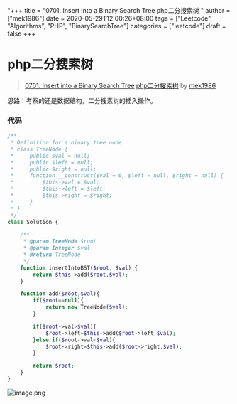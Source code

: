 "+++
title = "0701. Insert into a Binary Search Tree php二分搜索树 "
author = ["mek1986"]
date = 2020-05-29T12:00:26+08:00
tags = ["Leetcode", "Algorithms", "PHP", "BinarySearchTree"]
categories = ["leetcode"]
draft = false
+++

# php二分搜索树

> [0701. Insert into a Binary Search Tree](https://leetcode-cn.com/problems/insert-into-a-binary-search-tree/)
> [php二分搜索树](https://leetcode-cn.com/problems/insert-into-a-binary-search-tree/solution/phper-fen-sou-suo-shu-by-mek1986-5/) by [mek1986](https://leetcode-cn.com/u/mek1986/)

思路：考察的还是数据结构，二分搜素树的插入操作。

### 代码

```php
/**
 * Definition for a binary tree node.
 * class TreeNode {
 *     public $val = null;
 *     public $left = null;
 *     public $right = null;
 *     function __construct($val = 0, $left = null, $right = null) {
 *         $this->val = $val;
 *         $this->left = $left;
 *         $this->right = $right;
 *     }
 * }
 */
class Solution {

    /**
     * @param TreeNode $root
     * @param Integer $val
     * @return TreeNode
     */
    function insertIntoBST($root, $val) {
        return $this->add($root,$val);
    }

    function add($root,$val){
        if($root==null){
            return new TreeNode($val);
        }

        if($root->val>$val){
            $root->left=$this->add($root->left,$val);
        }else if($root->val<$val){
            $root->right=$this->add($root->right,$val);
        }

        return $root;
    }
}
```
![image.png](https://pic.leetcode-cn.com/1dbd73af1f62d9de91256ca2bc0acca8d7e86145c82cee7781b99fb8163d174a-image.png)
